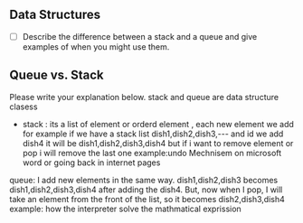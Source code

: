 ## Data Structures
* [ ] Describe the difference between a stack and a queue and give examples of when you might use them.

## Queue vs. Stack
Please write your explanation below.
stack and queue are data structure clasess 
- stack : its a list of element or orderd element , each new element we add for example if we have a stack list dish1,dish2,dish3,---
and id we add dish4 it will be dish1,dish2,dish3,dish4
but if i want to remove element or pop i will remove the last one 
example:undo Mechnisem on microsoft word or going back in internet pages

queue: I add new elements in the same way. dish1,dish2,dish3 becomes dish1,dish2,dish3,dish4 after adding the dish4. But, now when I pop, I will take an element from the front of the list, so it becomes dish2,dish3,dish4 
example: how the interpreter solve the mathmatical exprission 
 